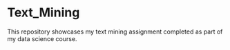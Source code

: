 # Text_Mining
This repository showcases my text mining assignment completed as part of my data science course. 
